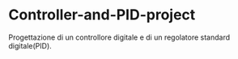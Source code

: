 # Controller-and-PID-project
Progettazione di un controllore digitale e di un regolatore standard digitale(PID).
